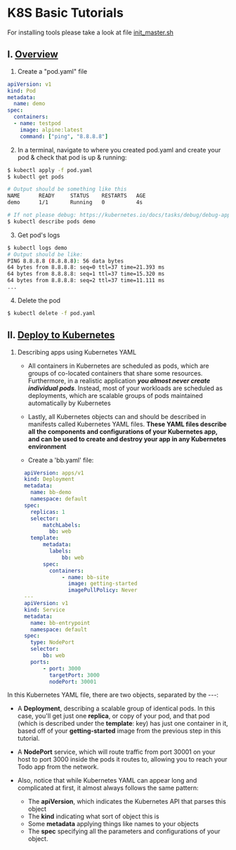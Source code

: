 # K8S Basic Tutorials

For installing tools please take a look at file [init_master.sh](./init_master.sh)

## I. [Overview](https://docs.docker.com/get-started/orchestration/)


1. Create a "pod.yaml" file

```yaml
apiVersion: v1
kind: Pod
metadata:
  name: demo
spec:
  containers:
  - name: testpod
    image: alpine:latest
    command: ["ping", "8.8.8.8"]
```

2. In a terminal, navigate to where you created pod.yaml and create your pod & check that pod is up & running: 
```bash
$ kubectl apply -f pod.yaml
$ kubectl get pods

# Output should be something like this
NAME      READY     STATUS    RESTARTS   AGE
demo      1/1       Running   0          4s

# If not please debug: https://kubernetes.io/docs/tasks/debug/debug-application/debug-pods/
$ kubectl describe pods demo

```


3. Get pod's logs
```bash
$ kubectl logs demo
# Output should be like:
PING 8.8.8.8 (8.8.8.8): 56 data bytes
64 bytes from 8.8.8.8: seq=0 ttl=37 time=21.393 ms
64 bytes from 8.8.8.8: seq=1 ttl=37 time=15.320 ms
64 bytes from 8.8.8.8: seq=2 ttl=37 time=11.111 ms
...
```
4. Delete the pod
   
```bash
$ kubectl delete -f pod.yaml
```

## II. [Deploy to Kubernetes](https://docs.docker.com/get-started/kube-deploy/)

1. Describing apps using Kubernetes YAML

   - All containers in Kubernetes are scheduled as pods, which are groups of co-located containers that share some resources. Furthermore, in a realistic application **_you almost never create individual pods_**. Instead, most of your workloads are scheduled as deployments, which are scalable groups of pods maintained automatically by Kubernetes


   - Lastly, all Kubernetes objects can and should be described in manifests called Kubernetes YAML files. **These YAML files describe all the components and configurations of your Kubernetes app, and can be used to create and destroy your app in any Kubernetes environment**
   
   - Create a 'bb.yaml' file:
    ```yaml
      apiVersion: apps/v1
      kind: Deployment
      metadata:
        name: bb-demo
        namespace: default
      spec:
        replicas: 1
        selector:
            matchLabels:
              bb: web
        template:
            metadata:
              labels:
                  bb: web
            spec:
              containers:
                  - name: bb-site
                    image: getting-started
                    imagePullPolicy: Never
      ---
      apiVersion: v1
      kind: Service
      metadata:
        name: bb-entrypoint
        namespace: default
      spec:
        type: NodePort
        selector:
            bb: web
        ports:
            - port: 3000
              targetPort: 3000
              nodePort: 30001
      ```
  In this Kubernetes YAML file, there are two objects, separated by the ---:

  - A **Deployment**, describing a scalable group of identical pods. In this case, you'll get just one **replica**, or copy of your pod, and that pod (which is described under the **template**: key) has just one container in it, based off of your **getting-started** image from the previous step in this tutorial.

  - A **NodePort** service, which will route traffic from port 30001 on your host to port 3000 inside the pods it routes to, allowing you to reach your Todo app from the network.


  - Also, notice that while Kubernetes YAML can appear long and complicated at first, it almost always follows the same pattern:

    + The **apiVersion**, which indicates the Kubernetes API that parses this object
    + The **kind** indicating what sort of object this is
    + Some **metadata** applying things like names to your objects
    + The **spec** specifying all the parameters and configurations of your object.




